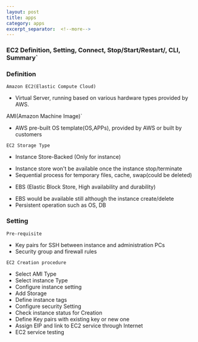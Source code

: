 ```yaml
---
layout: post
title: apps
category: apps
excerpt_separator:  <!--more-->
---
```


### EC2 Definition, Setting, Connect, Stop/Start/Restart/, CLI, Summary`

### Definition

`Amazon EC2(Elastic Compute Cloud)`

 * Virtual Server, running based on various hardware types provided by AWS.

AMI(Amazon Machine Image)`

 * AWS pre-built OS template(OS,APPs), provided by AWS or built by customers

`EC2 Storage Type`

  * Instance Store-Backed (Only for instance)
   - Instance store won't be available once the instance stop/terminate
   - Sequential process for temporary files, cache, swap(could be deleted)
  * EBS (Elastic Block Store, High availability and durability)
   - EBS would be available still although the instance create/delete
   - Persistent operation such as OS, DB

### Setting

`Pre-requisite`

  * Key pairs for SSH between instance and administration PCs
  * Security group and firewall rules

`EC2 Creation procedure`

  * Select AMI Type
  * Select instance Type
  * Configure instance setting
  * Add Storage
  * Define instance tags
  * Configure security Setting
  * Check instance status for Creation
  * Define Key pairs with existing key or new one
  * Assign EIP and link to EC2 service through Internet
  * EC2 service testing
